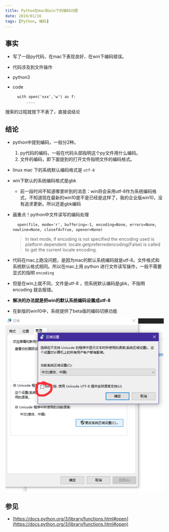 ```yaml
---
title: Python在mac和win下的编码问题
date: 2019/01/16
tags: [Python, 编码]
---
```




## 事实

- 写了一段py代码，在mac下表现良好，在win下编码错误。
- 代码涉及到文件操作
- python3
- code

        with open('xxx','w') as f:
        	....

搜索的过程就按下不表了，直接说结论

## 结论

- python中提到编码，一般分2种。
    1. py代码的编码，一般在代码头部指明这个py文件用什么编码。
    2. 文件的编码，即下面提到的打开文件指明文件的编码格式。
- linux mac 下的系统默认编码格式是 `utf-8`
- win下默认的系统编码格式是gbk
    - 前一段时间不知道哪里听到的消息：win将会采用utf-8作为系统编码格式，不知道现在最新的win10是不是已经是这样了，我的企业版win10，没有追求更新。所以还是gbk编码
- 画重点！python中文件读写的编码处理

        open(file, mode='r', buffering=-1, encoding=None, errors=None, newline=None, closefd=True, opener=None)

    > In text mode, if encoding is not specified the encoding used is platform dependent: locale.getpreferredencoding(False) is called to get the current locale encoding.

- 代码在mac上跑没问题，是因为mac的默认系统编码就是utf-8。文件格式和系统默认格式相同。所以在mac上用 python 进行文件读写操作，一般不需要显式的指明 `encoding`
- 但是在win上就不同，文件是utf-8 ，但系统默认编码是gbk，不指明encoding 就会报错。
- **解决的办法就是把win的默认系统编码设置成utf-8**
- 在新版的win10中，系统提供了beta版的编码切换功能

![](Untitled-15424b6a-9b3d-42ad-87b1-cc81b3711b64.png)

## 参见

- [https://docs.python.org/3/library/functions.html#open](https://docs.python.org/3/library/functions.html#open)